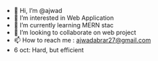 - 👋 Hi, I’m @ajwad
- 👀 I’m interested in Web Application
- 🌱 I’m currently learning MERN stac
- 💞️ I’m looking to collaborate on web project
- 📫 How to reach me : ajwadabrar27@gmail.com
- 6 oct: Hard, but efficient
<!---
ajwad-shopup/ajwad-shopup is a ✨ special ✨ repository because its `README.md` (this file) appears on your GitHub profile.
You can click the Preview link to take a look at your changes.
--->
